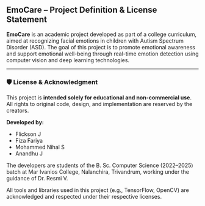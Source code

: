 ﻿
##  EmoCare – Project Definition & License Statement

**EmoCare** is an academic project developed as part of a college curriculum, aimed at recognizing facial emotions in children with Autism Spectrum Disorder (ASD). The goal of this project is to promote emotional awareness and support emotional well-being through real-time emotion detection using computer vision and deep learning technologies.

----------

### 🛡️ License & Acknowledgment

This project is **intended solely for educational and non-commercial use**. All rights to original code, design, and implementation are reserved by the creators. 

**Developed by:**

-   Flickson J
-   Fiza Fariya
-   Mohammed Nihal S
-   Anandhu J
    
The developers are students of the B. Sc. Computer Science (2022–2025) batch at Mar Ivanios College, Nalanchira, Trivandrum, working under the guidance of Dr. Resmi V.

All tools and libraries used in this project (e.g., TensorFlow, OpenCV) are acknowledged and respected under their respective licenses.
